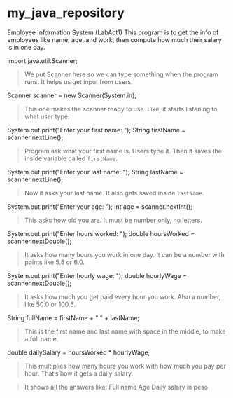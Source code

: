 # my_java_repository

Employee Information System (LabAct1)
This program is to get the info of employees like name, age, and work, then compute how much their salary is in one day.

import java.util.Scanner;
> We put Scanner here so we can type something when the program runs. It helps us get input from users.

Scanner scanner = new Scanner(System.in);
> This one makes the scanner ready to use. Like, it starts listening to what user type.

System.out.print("Enter your first name: ");
String firstName = scanner.nextLine();
> Program ask what your first name is. Users type it. Then it saves the inside variable called `firstName`.

System.out.print("Enter your last name: ");
String lastName = scanner.nextLine();
> Now it asks your last name. It also gets saved inside `lastName`.

System.out.print("Enter your age: ");
int age = scanner.nextInt();
> This asks how old you are. It must be number only, no letters.

System.out.print("Enter hours worked: ");
double hoursWorked = scanner.nextDouble();
> It asks how many hours you work in one day. It can be a number with points like 5.5 or 6.0.

System.out.print("Enter hourly wage: ");
double hourlyWage = scanner.nextDouble();
> It asks how much you get paid every hour you work. Also a number, like 50.0 or 100.5.

String fullName = firstName + " " + lastName;
> This is the first name and last name with space in the middle, to make a full name.

double dailySalary = hoursWorked * hourlyWage;
> This multiplies how many hours you work with how much you pay per hour. That’s how it gets a daily salary.

> It shows all the answers like:
Full name
Age
Daily salary in peso